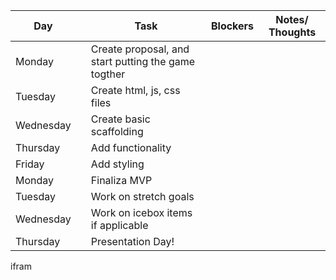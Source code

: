 | Day       |     | Task                                                | Blockers | Notes/ Thoughts |
| --------- | --- | --------------------------------------------------- | -------- | --------------- |
| Monday    |     | Create proposal, and start putting the game togther |
| Tuesday   |     | Create html, js, css files                          |          |                 |
| Wednesday |     | Create basic scaffolding                            |          |                 |
| Thursday  |     | Add functionality                                   |          |                 |
| Friday    |     | Add styling                                         |          |                 |
| Monday    |     | Finaliza MVP                                        |          |                 |
| Tuesday   |     | Work on stretch goals                               |          |                 |
| Wednesday |     | Work on icebox items if applicable                  |          |                 |
| Thursday  |     | Presentation Day!                                   |          |                 |

ifram